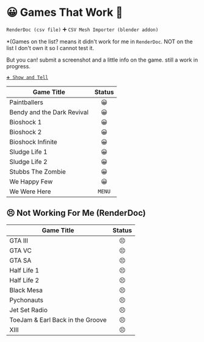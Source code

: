 # 😀 Games That Work 💯

`RenderDoc (csv file)` 
➕
`CSV Mesh Importer (blender addon)`

*(Games on the list? means it didn't work for me in `RenderDoc`. NOT on the list I don't own it so I cannot test it. 

But you can! submit a screenshot and a little info on the game. still a work in progress. 

[`➕ Show and Tell`](https://github.com/JollyShmo/CSV_Import_Blender/discussions/new?category=show-and-tell)

| Game Title | Status |
|---|:---:|
| Paintballers |😀|
| Bendy and the Dark Revival |😀|
| Bioshock 1 |😀|
| Bioshock 2 |😀|
| Bioshock Infinite |😀|
| Sludge Life 1 |😀|
| Sludge Life 2 |😀|
| Stubbs The Zombie |😀|
| We Happy Few |😀|
| We Were Here | `MENU` |

## 😣 Not Working For Me (RenderDoc)
| Game Title | Status |
|---|:---:|
| GTA III |😣|
| GTA VC |😣|
| GTA SA |😣|
| Half Life 1 |😣|
| Half Life 2 |😣|
| Black Mesa |😣|
| Pychonauts |😣|
| Jet Set Radio |😣|
| ToeJam & Earl Back in the Groove |😣|
| XIII |😣|


